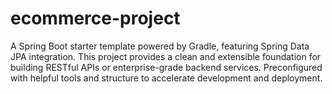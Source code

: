 # ecommerce-project
 A Spring Boot starter template powered by Gradle, featuring Spring Data JPA integration. This project provides a clean and extensible foundation for building RESTful APIs or enterprise-grade backend services. Preconfigured with helpful tools and structure to accelerate development and deployment.
